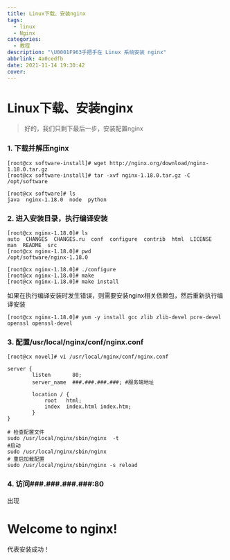 ```yaml
---
title: Linux下载、安装nginx
tags:
  - linux
  - Nginx
categories:
  - 教程
description: "\U0001F963手把手在 Linux 系统安装 nginx"
abbrlink: 4a0cedfb
date: 2021-11-14 19:30:42
cover:
---
```

# Linux下载、安装nginx

> 好的，我们只剩下最后一步，安装配置nginx

### 1. 下载并解压nginx

```shell
[root@cx software-install]# wget http://nginx.org/download/nginx-1.18.0.tar.gz
[root@cx software-install]# tar -xvf nginx-1.18.0.tar.gz -C /opt/software
```

```shell
[root@cx software]# ls
java  nginx-1.18.0  node  python
```

### 2. 进入安装目录，执行编译安装

```shell
[root@cx nginx-1.18.0]# ls
auto  CHANGES  CHANGES.ru  conf  configure  contrib  html  LICENSE  man  README  src
[root@cx nginx-1.18.0]# pwd
/opt/software/nginx-1.18.0
```

```shell
[root@cx nginx-1.18.0]# ./configure 
[root@cx nginx-1.18.0]# make
[root@cx nginx-1.18.0]# make install
```

如果在执行编译安装时发生错误，则需要安装nginx相关依赖包，然后重新执行编译安装

```shell
[root@cx nginx-1.18.0]# yum -y install gcc zlib zlib-devel pcre-devel openssl openssl-devel
```

### 3. 配置/usr/local/nginx/conf/nginx.conf

```shell
[root@cx novel]# vi /usr/local/nginx/conf/nginx.conf
```

```
server {
        listen       80;
        server_name  ###.###.###.###; #服务端地址
 
        location / {
            root   html;
            index  index.html index.htm;
        }
}
```
```shell
# 检查配置文件
sudo /usr/local/nginx/sbin/nginx  -t
#启动
sudo /usr/local/nginx/sbin/nginx
# 重启加载配置
sudo /usr/local/nginx/sbin/nginx -s reload
```

### 4. 访问###.###.###.###:80

出现

# Welcome to nginx!

代表安装成功！